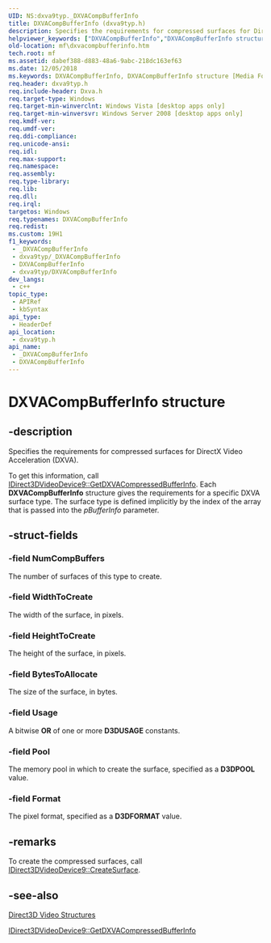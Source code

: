 ```yaml
---
UID: NS:dxva9typ._DXVACompBufferInfo
title: DXVACompBufferInfo (dxva9typ.h)
description: Specifies the requirements for compressed surfaces for DirectX Video Acceleration (DXVA).
helpviewer_keywords: ["DXVACompBufferInfo","DXVACompBufferInfo structure [Media Foundation]","_DXVACompBufferInfo","dxva9typ/DXVACompBufferInfo","mf.dxvacompbufferinfo"]
old-location: mf\dxvacompbufferinfo.htm
tech.root: mf
ms.assetid: dabef388-d883-48a6-9abc-218dc163ef63
ms.date: 12/05/2018
ms.keywords: DXVACompBufferInfo, DXVACompBufferInfo structure [Media Foundation], _DXVACompBufferInfo, dxva9typ/DXVACompBufferInfo, mf.dxvacompbufferinfo
req.header: dxva9typ.h
req.include-header: Dxva.h
req.target-type: Windows
req.target-min-winverclnt: Windows Vista [desktop apps only]
req.target-min-winversvr: Windows Server 2008 [desktop apps only]
req.kmdf-ver: 
req.umdf-ver: 
req.ddi-compliance: 
req.unicode-ansi: 
req.idl: 
req.max-support: 
req.namespace: 
req.assembly: 
req.type-library: 
req.lib: 
req.dll: 
req.irql: 
targetos: Windows
req.typenames: DXVACompBufferInfo
req.redist: 
ms.custom: 19H1
f1_keywords:
 - _DXVACompBufferInfo
 - dxva9typ/_DXVACompBufferInfo
 - DXVACompBufferInfo
 - dxva9typ/DXVACompBufferInfo
dev_langs:
 - c++
topic_type:
 - APIRef
 - kbSyntax
api_type:
 - HeaderDef
api_location:
 - dxva9typ.h
api_name:
 - _DXVACompBufferInfo
 - DXVACompBufferInfo
---
```


# DXVACompBufferInfo structure


## -description

Specifies the requirements for compressed surfaces for DirectX Video Acceleration (DXVA).

To get this information, call <a href="/windows/desktop/medfound/idirect3dvideodevice9-getdxvacompressedbufferinfo">IDirect3DVideoDevice9::GetDXVACompressedBufferInfo</a>. Each <b>DXVACompBufferInfo</b> structure gives the requirements for a specific  DXVA surface type. The surface type is defined implicitly by the index of the array that is passed into the <i>pBufferInfo</i>  parameter.

## -struct-fields

### -field NumCompBuffers

The number of surfaces of this type to create.

### -field WidthToCreate

The width of the surface, in pixels.

### -field HeightToCreate

The height of the surface, in pixels.

### -field BytesToAllocate

The size of the surface, in bytes.

### -field Usage

A bitwise <b>OR</b> of one or more <b>D3DUSAGE</b> constants.

### -field Pool

The memory pool in which to create the surface, specified as a <b>D3DPOOL</b> value.

### -field Format

The pixel format, specified as a <b>D3DFORMAT</b> value.

## -remarks

To create the compressed surfaces, call <a href="/windows/desktop/medfound/idirect3dvideodevice9-createsurface">IDirect3DVideoDevice9::CreateSurface</a>.

## -see-also

<a href="/windows/desktop/medfound/direct3d-video-structures">Direct3D Video Structures</a>



<a href="/windows/desktop/medfound/idirect3dvideodevice9-getdxvacompressedbufferinfo">IDirect3DVideoDevice9::GetDXVACompressedBufferInfo</a>

